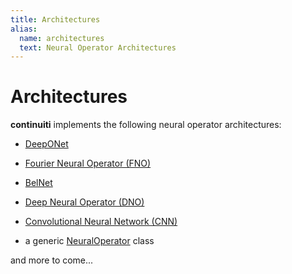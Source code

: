 ```yaml
---
title: Architectures
alias:
  name: architectures
  text: Neural Operator Architectures
---
```


# Architectures

**continuiti** implements the following neural operator architectures:

- [DeepONet](../../api/continuiti/operators/deeponet/)
- [Fourier Neural Operator (FNO)](../../api/continuiti/operators/fno/)
- [BelNet](../../api/continuiti/operators/belnet/)

- [Deep Neural Operator (DNO)](../../api/continuiti/operators/dno/)
- [Convolutional Neural Network (CNN)](../../api/continuiti/operators/cnn/)
- a generic [NeuralOperator](../../api/continuiti/operators/neuraloperator/) class

and more to come...
